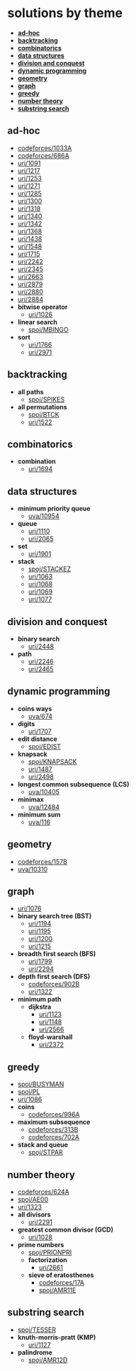 # solutions by theme
- **[ad-hoc](#ad-hoc)**
- **[backtracking](#backtracking)**
- **[combinatorics](#combinatorics)**
- **[data structures](#data-structures)**
- **[division and conquest](#division-and-conquest)**
- **[dynamic programming](#dynamic-programming)**
- **[geometry](#geometry)**
- **[graph](#graph)**
- **[greedy](#greedy)**
- **[number theory](#number-theory)**
- **[substring search](#substring-search)**
## ad-hoc
- [codeforces/1033A](https://github.com/brnpapa/judge-solutions/blob/master/codeforces/1033A.cpp)
- [codeforces/686A](https://github.com/brnpapa/judge-solutions/blob/master/codeforces/686A.cpp)
- [uri/1091](https://github.com/brnpapa/judge-solutions/blob/master/uri/1091.cpp)
- [uri/1217](https://github.com/brnpapa/judge-solutions/blob/master/uri/1217.cpp)
- [uri/1253](https://github.com/brnpapa/judge-solutions/blob/master/uri/1253.cpp)
- [uri/1271](https://github.com/brnpapa/judge-solutions/blob/master/uri/1271.cpp)
- [uri/1285](https://github.com/brnpapa/judge-solutions/blob/master/uri/1285.cpp)
- [uri/1300](https://github.com/brnpapa/judge-solutions/blob/master/uri/1300.cpp)
- [uri/1318](https://github.com/brnpapa/judge-solutions/blob/master/uri/1318.cpp)
- [uri/1340](https://github.com/brnpapa/judge-solutions/blob/master/uri/1340.cpp)
- [uri/1342](https://github.com/brnpapa/judge-solutions/blob/master/uri/1342.cpp)
- [uri/1368](https://github.com/brnpapa/judge-solutions/blob/master/uri/1368.cpp)
- [uri/1438](https://github.com/brnpapa/judge-solutions/blob/master/uri/1438.cpp)
- [uri/1548](https://github.com/brnpapa/judge-solutions/blob/master/uri/1548.cpp)
- [uri/1715](https://github.com/brnpapa/judge-solutions/blob/master/uri/1715.cpp)
- [uri/2242](https://github.com/brnpapa/judge-solutions/blob/master/uri/2242.cpp)
- [uri/2345](https://github.com/brnpapa/judge-solutions/blob/master/uri/2345.cpp)
- [uri/2663](https://github.com/brnpapa/judge-solutions/blob/master/uri/2663.cpp)
- [uri/2879](https://github.com/brnpapa/judge-solutions/blob/master/uri/2879.cpp)
- [uri/2880](https://github.com/brnpapa/judge-solutions/blob/master/uri/2880.cpp)
- [uri/2884](https://github.com/brnpapa/judge-solutions/blob/master/uri/2884.cpp)
- **bitwise operator**
	- [uri/1026](https://github.com/brnpapa/judge-solutions/blob/master/uri/1026.cpp)
- **linear search**
	- [spoj/MBINGO](https://github.com/brnpapa/judge-solutions/blob/master/spoj/MBINGO.cpp)
- **sort**
	- [uri/1766](https://github.com/brnpapa/judge-solutions/blob/master/uri/1766.cpp)
	- [uri/2971](https://github.com/brnpapa/judge-solutions/blob/master/uri/2971.cpp)
## backtracking
- **all paths**
	- [spoj/SPIKES](https://github.com/brnpapa/judge-solutions/blob/master/spoj/SPIKES.cpp)
- **all permutations**
	- [spoj/BTCK](https://github.com/brnpapa/judge-solutions/blob/master/spoj/BTCK.cpp)
	- [uri/1522](https://github.com/brnpapa/judge-solutions/blob/master/uri/1522.cpp)
## combinatorics
- **combination**
	- [uri/1694](https://github.com/brnpapa/judge-solutions/blob/master/uri/1694.cpp)
## data structures
- **minimum priority queue**
	- [uva/10954](https://github.com/brnpapa/judge-solutions/blob/master/uva/10954.cpp)
- **queue**
	- [uri/1110](https://github.com/brnpapa/judge-solutions/blob/master/uri/1110.cpp)
	- [uri/2065](https://github.com/brnpapa/judge-solutions/blob/master/uri/2065.cpp)
- **set**
	- [uri/1901](https://github.com/brnpapa/judge-solutions/blob/master/uri/1901.cpp)
- **stack**
	- [spoj/STACKEZ](https://github.com/brnpapa/judge-solutions/blob/master/spoj/STACKEZ.cpp)
	- [uri/1063](https://github.com/brnpapa/judge-solutions/blob/master/uri/1063.cpp)
	- [uri/1068](https://github.com/brnpapa/judge-solutions/blob/master/uri/1068.cpp)
	- [uri/1069](https://github.com/brnpapa/judge-solutions/blob/master/uri/1069.cpp)
	- [uri/1077](https://github.com/brnpapa/judge-solutions/blob/master/uri/1077.cpp)
## division and conquest
- **binary search**
	- [uri/2448](https://github.com/brnpapa/judge-solutions/blob/master/uri/2448.cpp)
- **path**
	- [uri/2246](https://github.com/brnpapa/judge-solutions/blob/master/uri/2246.cpp)
	- [uri/2465](https://github.com/brnpapa/judge-solutions/blob/master/uri/2465.cpp)
## dynamic programming
- **coins ways**
	- [uva/674](https://github.com/brnpapa/judge-solutions/blob/master/uva/674.cpp)
- **digits**
	- [uri/1707](https://github.com/brnpapa/judge-solutions/blob/master/uri/1707.cpp)
- **edit distance**
	- [spoj/EDIST](https://github.com/brnpapa/judge-solutions/blob/master/spoj/EDIST.cpp)
- **knapsack**
	- [spoj/KNAPSACK](https://github.com/brnpapa/judge-solutions/blob/master/spoj/KNAPSACK.cpp)
	- [uri/1487](https://github.com/brnpapa/judge-solutions/blob/master/uri/1487.cpp)
	- [uri/2498](https://github.com/brnpapa/judge-solutions/blob/master/uri/2498.cpp)
- **longest common subsequence (LCS)**
	- [uva/10405](https://github.com/brnpapa/judge-solutions/blob/master/uva/10405.cpp)
- **minimax**
	- [uva/12484](https://github.com/brnpapa/judge-solutions/blob/master/uva/12484.cpp)
- **minimum sum**
	- [uva/116](https://github.com/brnpapa/judge-solutions/blob/master/uva/116.cpp)
## geometry
- [codeforces/157B](https://github.com/brnpapa/judge-solutions/blob/master/codeforces/157B.cpp)
- [uva/10310](https://github.com/brnpapa/judge-solutions/blob/master/uva/10310.cpp)
## graph
- [uri/1076](https://github.com/brnpapa/judge-solutions/blob/master/uri/1076.cpp)
- **binary search tree (BST)**
	- [uri/1194](https://github.com/brnpapa/judge-solutions/blob/master/uri/1194.cpp)
	- [uri/1195](https://github.com/brnpapa/judge-solutions/blob/master/uri/1195.cpp)
	- [uri/1200](https://github.com/brnpapa/judge-solutions/blob/master/uri/1200.cpp)
	- [uri/1215](https://github.com/brnpapa/judge-solutions/blob/master/uri/1215.cpp)
- **breadth first search (BFS)**
	- [uri/1799](https://github.com/brnpapa/judge-solutions/blob/master/uri/1799.cpp)
	- [uri/2294](https://github.com/brnpapa/judge-solutions/blob/master/uri/2294.cpp)
- **depth first search (DFS)**
	- [codeforces/902B](https://github.com/brnpapa/judge-solutions/blob/master/codeforces/902B.cpp)
	- [uri/1322](https://github.com/brnpapa/judge-solutions/blob/master/uri/1322.cpp)
- **minimum path**
	- **dijkstra**
		- [uri/1123](https://github.com/brnpapa/judge-solutions/blob/master/uri/1123.cpp)
		- [uri/1148](https://github.com/brnpapa/judge-solutions/blob/master/uri/1148.cpp)
		- [uri/2566](https://github.com/brnpapa/judge-solutions/blob/master/uri/2566.cpp)
	- **floyd-warshall**
		- [uri/2372](https://github.com/brnpapa/judge-solutions/blob/master/uri/2372.cpp)
## greedy
- [spoj/BUSYMAN](https://github.com/brnpapa/judge-solutions/blob/master/spoj/BUSYMAN.cpp)
- [spoj/PL](https://github.com/brnpapa/judge-solutions/blob/master/spoj/PL.cpp)
- [uri/1086](https://github.com/brnpapa/judge-solutions/blob/master/uri/1086.cpp)
- **coins**
	- [codeforces/996A](https://github.com/brnpapa/judge-solutions/blob/master/codeforces/996A.cpp)
- **maximum subsequence**
	- [codeforces/313B](https://github.com/brnpapa/judge-solutions/blob/master/codeforces/313B.cpp)
	- [codeforces/702A](https://github.com/brnpapa/judge-solutions/blob/master/codeforces/702A.cpp)
- **stack and queue**
	- [spoj/STPAR](https://github.com/brnpapa/judge-solutions/blob/master/spoj/STPAR.cpp)
## number theory
- [codeforces/624A](https://github.com/brnpapa/judge-solutions/blob/master/codeforces/624A.cpp)
- [spoj/AE00](https://github.com/brnpapa/judge-solutions/blob/master/spoj/AE00.cpp)
- [uri/1323](https://github.com/brnpapa/judge-solutions/blob/master/uri/1323.cpp)
- **all divisors**
	- [uri/2291](https://github.com/brnpapa/judge-solutions/blob/master/uri/2291.cpp)
- **greatest common divisor (GCD)**
	- [uri/1028](https://github.com/brnpapa/judge-solutions/blob/master/uri/1028.cpp)
- **prime numbers**
	- [spoj/PRIONPRI](https://github.com/brnpapa/judge-solutions/blob/master/spoj/PRIONPRI.cpp)
	- **factorization**
		- [uri/2661](https://github.com/brnpapa/judge-solutions/blob/master/uri/2661.cpp)
	- **sieve of eratosthenes**
		- [codeforces/17A](https://github.com/brnpapa/judge-solutions/blob/master/codeforces/17A.cpp)
		- [spoj/AMR11E](https://github.com/brnpapa/judge-solutions/blob/master/spoj/AMR11E.cpp)
## substring search
- [spoj/TESSER](https://github.com/brnpapa/judge-solutions/blob/master/spoj/TESSER.cpp)
- **knuth-morris-pratt (KMP)**
	- [uri/1127](https://github.com/brnpapa/judge-solutions/blob/master/uri/1127.cpp)
- **palindrome**
	- [spoj/AMR12D](https://github.com/brnpapa/judge-solutions/blob/master/spoj/AMR12D.cpp)
